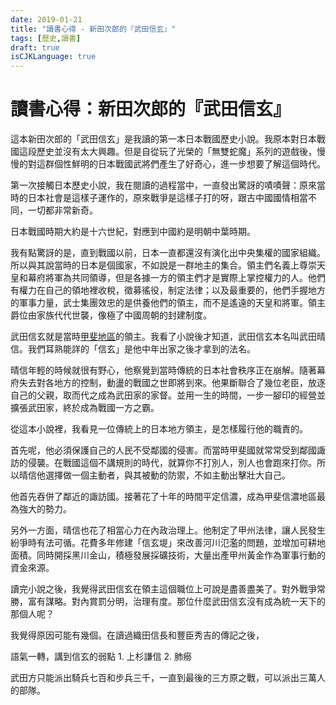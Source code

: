 ```yaml
---
date: 2019-01-21
title: "讀書心得 - 新田次郎的『武田信玄』"
tags: [歷史,讀書]
draft: true
isCJKLanguage: true
---
```


# 讀書心得：新田次郎的『武田信玄』

這本新田次郎的「武田信玄」是我讀的第一本日本戰國歷史小說。我原本對日本戰國這段歷史並沒有太大興趣。但是自從玩了光榮的「無雙蛇魔」系列的遊戲後，慢慢的對這群個性鮮明的日本戰國武將們產生了好奇心，進一步想要了解這個時代。

第一次接觸日本歷史小說，我在閱讀的過程當中，一直發出驚訝的嘖嘖聲：原來當時的日本社會是這樣子運作的，原來戰爭是這樣子打的呀，跟古中國國情相當不同，一切都非常新奇。

日本戰國時期大約是十六世紀，對應到中國約是明朝中葉時期。

我有點驚訝的是，直到戰國以前，日本一直都還沒有演化出中央集權的國家組織。所以與其說當時的日本是個國家，不如說是一群地主的集合。領主們名義上尊崇天皇和幕府將軍為共同領導，但是各據一方的領主們才是實際上掌控權力的人。他們有權力在自己的領地裡收稅，徵募徭役，制定法律；以及最重要的，他們手握地方的軍事力量，武士集團效忠的是供養他們的領主，而不是遙遠的天皇和將軍。領主爵位由家族代代世襲，像極了中國周朝的封建制度。

武田信玄就是當時[甲斐地區][0]的領主。我看了小說後才知道，武田信玄本名叫武田晴信。我們耳熟能詳的「信玄」是他中年出家之後才拿到的法名。

[0]: https://zh.wikipedia.org/wiki/%E7%94%B2%E6%96%90%E5%9C%8B "甲斐國"

晴信年輕的時候就很有野心，他察覺到當時傳統的日本社會秩序正在崩解。隨著幕府失去對各地方的控制，動盪的戰國之世即將到來。他果斷聯合了幾位老臣，放逐自己的父親，取而代之成為武田家的家督。並用一生的時間，一步一腳印的經營並擴張武田家，終於成為戰國一方之霸。

從這本小說裡，我看見一位傳統上的日本地方領主，是怎樣履行他的職責的。

首先呢，他必須保護自己的人民不受鄰國的侵害。而當時甲斐國就常常受到鄰國諏訪的侵襲。在戰國這個不講規則的時代，就算你不打別人，別人也會跑來打你。所以晴信他選擇做一個主動者，與其被動的防禦，不如主動出擊壯大自己。

他首先吞併了鄰近的諏訪國。接著花了十年的時間平定信濃，成為甲斐信濃地區最為強大的勢力。

另外一方面，晴信也花了相當心力在內政治理上。他制定了甲州法律，讓人民發生紛爭時有法可循。花費多年修建「信玄堤」來改善河川氾濫的問題，並增加可耕地面積。同時開採黑川金山，積極發展採礦技術，大量出產甲州黃金作為軍事行動的資金來源。

讀完小說之後，我覺得武田信玄在領主這個職位上可說是盡善盡美了。對外戰爭常勝，富有謀略。對內賞罰分明，治理有度。那位什麼武田信玄沒有成為統一天下的那個人呢？

我覺得原因可能有幾個。在讀過織田信長和豐臣秀吉的傳記之後，

語氣一轉，講到信玄的弱點 1. 上杉謙信 2. 肺癆

武田方只能派出騎兵七百和步兵三千，一直到最後的三方原之戰，可以派出三萬人的部隊。



